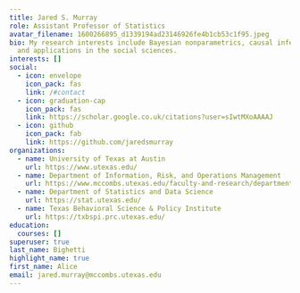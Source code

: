 ```yaml
---
title: Jared S. Murray
role: Assistant Professor of Statistics
avatar_filename: 1600266895_d1339194ad23146926fe4b1cb53c1f95.jpeg
bio: My research interests include Bayesian nonparametrics, causal inference,
  and applications in the social sciences.
interests: []
social:
  - icon: envelope
    icon_pack: fas
    link: /#contact
  - icon: graduation-cap
    icon_pack: fas
    link: https://scholar.google.co.uk/citations?user=sIwtMXoAAAAJ
  - icon: github
    icon_pack: fab
    link: https://github.com/jaredsmurray
organizations:
  - name: University of Texas at Austin
    url: https://www.utexas.edu/
  - name: Department of Information, Risk, and Operations Management
    url: https://www.mccombs.utexas.edu/faculty-and-research/departments/irom/
  - name: Department of Statistics and Data Science
    url: https://stat.utexas.edu/
  - name: Texas Behavioral Science & Policy Institute
    url: https://txbspi.prc.utexas.edu/
education:
  courses: []
superuser: true
last_name: Bighetti
highlight_name: true
first_name: Alice
email: jared.murray@mccombs.utexas.edu
---
```

